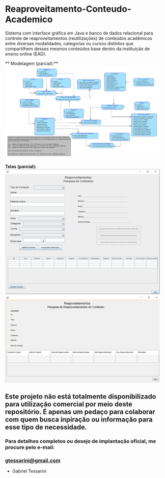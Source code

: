 # Reaproveitamento-Conteudo-Academico
Sistema com interface gráfica em Java e banco de dados relacional para controle de reaproveitamentos (reutilizações) de conteúdos acadêmicos entre diversas modalidades, categorias ou cursos distintos que compartilhem desses mesmos conteúdos base dentro da instituição de ensino online (EAD).

** Modelagem (parcial):**
 ![alt tag](https://github.com/GTessarini/Reaproveitamento-Conteudo-Academico/blob/main/Diagrama-Logico-Banco-Dados-Desfoque.jpg "Diagrama-Logico-Banco-Dados")

**Telas (parcial):**
 ![alt tag](https://github.com/GTessarini/Reaproveitamento-Conteudo-Academico/blob/main/tela-pesquisa-conteudos.jpg "Tela de software em Java rodando para função de Pesquisa de Conteúdos")
 ![alt tag](https://github.com/GTessarini/Reaproveitamento-Conteudo-Academico/blob/main/tela-pesquisa-reaproveitamentos.jpg "Tela de software em Java rodando para função de Pesquisa de Reaproveitamentos de cada Conteúdo")

## Este projeto não está totalmente disponibilizado para utilização comercial por meio deste repositório. É apenas um pedaço para colaborar com quem busca inpiração ou informação para esse tipo de necessidade.

### Para detalhes completos ou desejo de implantação oficial, me procure pelo e-mail:
### gtessarini@gmail.com

- Gabriel Tessarini
